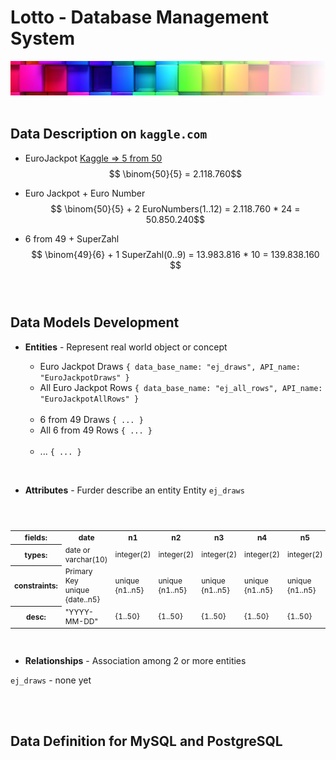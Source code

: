 # Lotto - Database Management System
![Logo egosanto.de](assets/images/documentation/logo.png)
<br><br>
## Data Description on `kaggle.com`
- EuroJackpot [Kaggle => 5 from 50](https://www.kaggle.com/code/tonisun/5from50)
$$ \binom{50}{5} = 2.118.760$$

- Euro Jackpot + Euro Number
$$ \binom{50}{5} + 2 EuroNumbers(1..12) = 2.118.760 * 24 = 50.850.240$$

- 6 from 49 + SuperZahl  
$$ \binom{49}{6} + 1 SuperZahl(0..9) = 13.983.816  *  10 = 139.838.160 $$
<br><br>
## Data Models Development

- **Entities** - Represent real world object or concept
  - Euro Jackpot Draws ```{ data_base_name: "ej_draws", API_name: "EuroJackpotDraws" }```
  - All Euro Jackpot Rows ```{ data_base_name: "ej_all_rows", API_name: "EuroJackpotAllRows" }```
  <br>

  - 6 from 49 Draws ```{ ... }```
  - All 6 from 49 Rows ```{ ... }```
  <br>
  
  - ... ```{ ... }```

<br>



- **Attributes** - Furder describe an entity
Entity ```ej_draws```

<style>
    table {
        font-size: 12px;
    }
</style>

<table >
    <header>
        <tr>
            <th>fields: </th><th>date</th><th>n1</th><th>n2</th><th>n3</th><th>n4</th><th>n5</th><th>en1</th><th>en2</th>
        </tr>
    </header>
    <body>
         <tr>
            <th>types: </th><td>date or <br>varchar(10)</td><td>integer(2)</td><td>integer(2)</td><td>integer(2)</td><td>integer(2)</td><td>integer(2)</td><td>integer(2)</td><td>integer(2)</td>
        </tr>
        <tr>
            <th>constraints: </th><td>Primary Key<br> unique <br>{date..n5}</td><td>unique {n1..n5}</td><td>unique {n1..n5}</td><td>unique {n1..n5}</td><td>unique {n1..n5}</td><td>unique {n1..n5}</td><td>unique {en1, en2}</td><td>unique {en1, en2}</td>
        </tr>
        <tr>
            <th>desc: </th><td>"YYYY-MM-DD"</td><td>{1..50}</td><td>{1..50}</td><td>{1..50}</td><td>{1..50}</td><td>{1..50}</td><td>{1..12}</td><td>{1..12}</td>
        </tr>
    </body>
</table>

<br>

- **Relationships** - Association among 2 or more entities

```ej_draws``` - none yet

<br><br>
## Data Definition for MySQL and PostgreSQL
